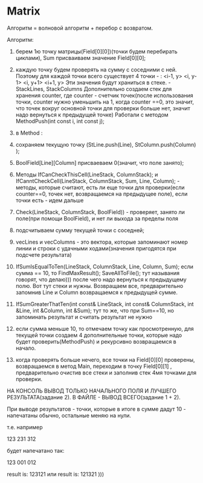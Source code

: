 # Matrix



Алгоритм  = волновой алгоритм + перебор с возвратом.

Алгоритм:

1. берем 1ю точку матрицы(Field[0][0])(точки будем перебирать циклами), Sum присваиваем значение Field[0][0];
2. каждую точку будем проверять на сумму с соседними с ней. Поэтому для каждой точки всего существует 4 точки - :
<i-1, y>
<i, y-1>
<i, y+1>
<i+1, y>
Эти значения будут храниться в стеке. - StackLines, StackColumns
Дополнительно создаем стек для хранения counter, где counter - счетчик точек(после использования точки, counter нужно уменьшить на 1, когда counter ==0, это значит, что точек вокруг основной точки для проверки больше нет, значит надо вернуться к предыдущей точке)
Работали с методом MethodPush(int const i, int const j);

3. в Method :

1. сохраняем текущую точку (StLine.push(Line), StColumn.push(Column) );
2. BoolField[Line][Column] присваеваем 0(значит, что поле занято);
3. Методы IfCanCheckThisCell(LineStack, ColumnStack);
		и IfCanntCheckCell(LineStack, ColumnStack, Sum, Line, Column); - методы, которые считают, есть ли еще точки для проверки(если counter==0, точек нет, возвращаемся на предыдущее поле), если точки есть - идем дальше
		
4. Check(LineStack, ColumnStack, BoolField)) - проверяет, занято ли поле(при помощи BoolField), и нет ли выхода за пределы поля
5. подсчитываем сумму текущей точки с соседней;
6. vecLines и vecColumns - это вектора, которые запоминают номер линии и строки с удачными ходами(значения пригодятся при подсчете результата)
7. IfSumIsEqualToTen(LineStack, ColumnStack, Line, Column, Sum); если сумма == 10, то FindMaxResult();
		SaveAllToFile(); тут называния говорят, что делаю)))
		после чего надо вернуться к предыдущему полю. Вот тут стеки и нужны. Возвращаем все, предварительно запомнив Line и Column
		возвращаемся к предыдущей сумме.
		
8. IfSumGreaterThatTen(int const& LineStack, int const& ColumnStack, int &Line, int &Column, int &Sum);
		тут то же, что при Sum==10, но запоминать результат и считать результат не нужно
		
9. если сумма меньше 10, то отмечаем точку как просмотренную, для текущей точки создаем 4 дополнительные точки, которые надо будет проверить(MethodPush) и рекурсивно возвращаемся в начало.

10. когда проверять больше нечего, все точки на Field[0][0] проверены, возвращаемся в метод Main, переходим в точку Field[0][1] , предварительно очистив все стеки и заполнив стек 4мя точками для проверки.



НА КОНСОЛЬ ВЫВОД ТОЛЬКО НАЧАЛЬНОГО ПОЛЯ И ЛУЧШЕГО РЕЗУЛЬТАТА(задание 2).
В ФАЙЛЕ - ВЫВОД ВСЕГО(задание 1 + 2). 

При выводе результатов - точки, которые в итоге в сумме дадут 10 - напечатаны обычно, остальные меняю на нули.

т.е. например

123
231
312

будет напечатано так:

123
001
012

result is:  123121
или 
result is:  121321
)))

